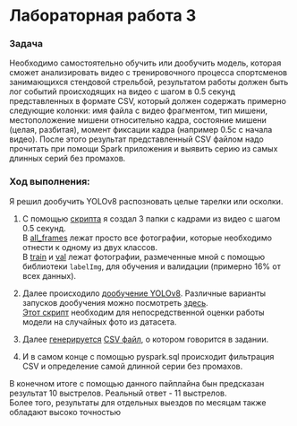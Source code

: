 # Лабораторная работа 3

### Задача

Необходимо самостоятельно обучить или дообучить модель, которая сможет анализировать видео с тренировочного процесса спортсменов занимающихся стендовой стрельбой, результатом работы должен быть лог событий происходящих на видео с шагом в 0.5 секунд представленных в формате CSV, который должен содержать примерно следующие колонки: имя файла с видео фрагментом, тип мишени, местоположение мишени относительно кадра, состояние мишени (целая, разбитая), момент фиксации кадра (например 0.5с c начала видео). После этого результат представленный CSV файлом надо прочитать при помощи Spark приложения и выявить серию из самых длинных серий без промахов.

### Ход выполнения:

Я решил дообучить YOLOv8 распозновать целые тарелки или осколки.

1. С помощью [скрипта](/Lab3/video_to_frame.py) я создал 3 папки с кадрами из видео с шагом 0.5 секунд. \
В [all_frames](/Lab3/all_frames) лежат просто все фотографии, которые необходимо отнести к одному из двух классов. \
В [train](/Lab3/train) и [val](/Lab3/val) лежат фотографии, размеченные мной с помощью библиотеки `labelImg`, для обучения и валидации (примерно 16% от всех данных).

2. Далее происходило [дообучение YOLOv8](/Lab3/train_model.py). Различные варианты запусков дообучения можно посмотреть [здесь](https://wandb.ai/danilsmor/YOLOv8?nw=nwuserdanilsmor). \
[Этот скрипт](/Lab3/val.py) необходим для непосредственной оценки работы модели на случайных фото из датасета.

3. Далее [генерируется](/Lab3/make_csv.py) [CSV файл](/Lab3/data.csv), о котором говорится в задании.

4. И в самом конце с помощью pyspark.sql происходит фильтрация CSV и определение самой длинной серии без промахов.


В конечном итоге с помощью данного пайплайна бын предсказан результат 10 выстрелов. Реальный ответ - 11 выстрелов. \
Более того, результаты для отдельных выездов по месяцам также обладают высоко точностью